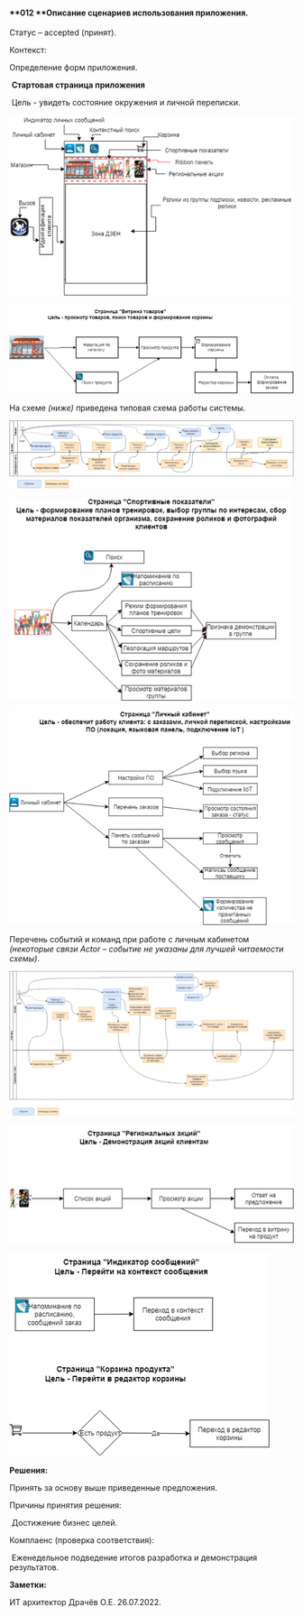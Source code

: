 ####  **012 **Описание сценариев использования приложения.

 

Статус – accepted (принят).

 

Контекст:

Определение форм приложения.

​      **Стартовая страница приложения**

​     Цель - увидеть состояние окружения и личной переписки.

<img src="Сценарий.png" style="zoom:110%;" />





![](Витрина.png)



На схеме *(ниже)* приведена типовая схема работы системы.

![](Img/сценарий1.png)



![](Img/Спорт.png)





![](Img/Личный_кабинет.png)



Перечень событий и команд при работе с личным кабинетом *(некоторые связи* *Actor* *– событие не указаны для лучшей читаемости схемы)*.

![](Img/LKabin.png)





<img src="Img/Акции.png" style="zoom:130%;" />







![](Img/Индикатор.png)



**Решения:** 

Принять за основу выше приведенные предложения.

 

Причины принятия решения:

​      Достижение бизнес целей.

 

Комплаенс (проверка соответствия):

​      Еженедельное подведение итогов разработка и демонстрация результатов.

 

**Заметки:**

ИТ архитектор Драчёв О.Е.  26.07.2022.
